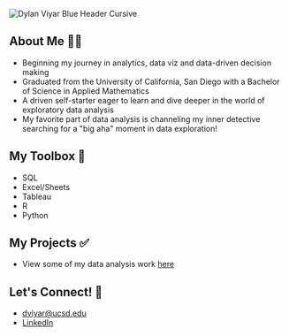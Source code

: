 

![Dylan Viyar Blue Header Cursive](https://github.com/dylanviyar/dylanviyar/assets/81194849/c85c3a13-87e3-494b-901f-1efa8a8b9d93)


## About Me 👋🏽
- Beginning my journey in analytics, data viz and data-driven decision making
- Graduated from the University of California, San Diego with a Bachelor of Science in Applied Mathematics
- A driven self-starter eager to learn and dive deeper in the world of exploratory data analysis
- My favorite part of data analysis is channeling my inner detective searching for a "big aha" moment in data exploration!

## My Toolbox 🧰
- SQL
- Excel/Sheets
- Tableau
- R
- Python

## My Projects ✅
- View some of my data analysis work [here](https://github.com/dylanviyar/My-Portfolio)

## Let's Connect! 💫
- dviyar@ucsd.edu
- [LinkedIn](https://www.linkedin.com/in/dylan-viyar-79a132230/)


